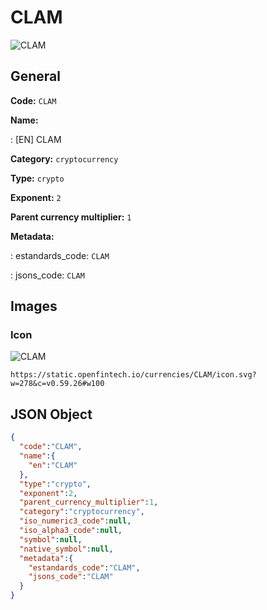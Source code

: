 
# CLAM 
![CLAM](https://static.openfintech.io/currencies/CLAM/icon.svg?w=278&c=v0.59.26#w100)  

## General 
 
**Code:** `CLAM` 
 
**Name:** 
 
:	[EN] CLAM 
 
**Category:** `cryptocurrency` 
 
**Type:** `crypto` 
 
**Exponent:** `2` 
 
**Parent currency multiplier:** `1` 
 
**Metadata:** 
 
:	estandards_code: `CLAM` 
 
:	jsons_code: `CLAM` 
 

## Images 

### Icon 
 
![CLAM](https://static.openfintech.io/currencies/CLAM/icon.svg?w=278&c=v0.59.26#w100)  

```
https://static.openfintech.io/currencies/CLAM/icon.svg?w=278&c=v0.59.26#w100
```  

## JSON Object 

```json
{
  "code":"CLAM",
  "name":{
    "en":"CLAM"
  },
  "type":"crypto",
  "exponent":2,
  "parent_currency_multiplier":1,
  "category":"cryptocurrency",
  "iso_numeric3_code":null,
  "iso_alpha3_code":null,
  "symbol":null,
  "native_symbol":null,
  "metadata":{
    "estandards_code":"CLAM",
    "jsons_code":"CLAM"
  }
}
```  
